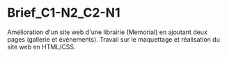 # Brief_C1-N2_C2-N1
Amélioration d'un site web d'une librairie (Memorial) en ajoutant deux pages (gallerie et événements). Travail sur le maquettage et réalisation du site web en HTML/CSS.

